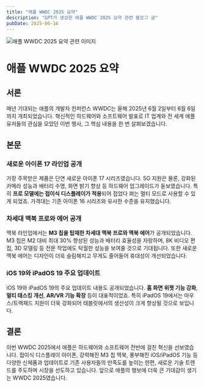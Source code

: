 ```yaml
---
title: "애플 WWDC 2025 요약"
description: "GPT가 생성한 애플 WWDC 2025 요약 관련 블로그 글"
pubDate: 2025-06-16
---
```

![애플 WWDC 2025 요약 관련 이미지](https://source.unsplash.com/featured/?%EC%95%A0%ED%94%8C%20WWDC%202025%20%EC%9A%94%EC%95%BD)

# 애플 WWDC 2025 요약

## 서론

매년 기대되는 애플의 개발자 컨퍼런스 WWDC는 올해 2025년 6월 2일부터 6월 6일까지 개최되었습니다. 혁신적인 하드웨어와 소프트웨어 발표로 IT 업계와 전 세계 애플 유저들의 관심을 모았던 이번 행사, 그 핵심 내용을 한 번 살펴보겠습니다.

## 본문

### 새로운 아이폰 17 라인업 공개

가장 주목받은 제품은 단연 새로운 아이폰 17 시리즈였습니다. 5G 지원은 물론, 강화된 카메라 성능과 배터리 수명, 화면 밝기 향상 등 하드웨어 업그레이드가 돋보였습니다. 특히 **프로 모델에는 접이식 디스플레이가 적용**되어 접었다 펴는 멀티 모드로 사용할 수 있게 되었죠. 가격대는 기존 아이폰 16 시리즈와 유사한 수준을 유지했습니다.

### 차세대 맥북 프로와 에어 공개

맥북 라인업에서는 **M3 칩을 탑재한 차세대 맥북 프로와 맥북 에어**가 공개되었습니다. M3 칩은 M2 대비 최대 30% 향상된 성능과 배터리 효율성을 자랑하며, 8K 비디오 편집, 3D 모델링 등 전문 작업에도 탁월한 성능을 보여줄 것으로 기대됩니다. 또한 새로운 맥북 에어는 디자인이 더욱 슬림해지고 무게도 줄어들어 휴대성이 개선되었습니다.

### iOS 19와 iPadOS 19 주요 업데이트

iOS 19와 iPadOS 19의 주요 업데이트 내용도 공개되었습니다. **홈 화면 위젯 기능 강화**, **멀티 태스킹 개선**, **AR/VR 기능 확장** 등이 대표적이었죠. 특히 iPadOS 19에서는 마우스/트랙패드 지원이 더욱 강화되어 태블릿에서의 생산성이 크게 향상될 것으로 보입니다.

## 결론

이번 WWDC 2025에서 애플은 하드웨어와 소프트웨어 전반에 걸친 혁신을 선보였습니다. 접이식 디스플레이 아이폰, 강력해진 M3 칩 맥북, 풍부해진 iOS/iPadOS 기능 등 다양한 신제품과 업데이트로 기존 사용자들의 만족도를 높이는 한편, 새로운 기술 트렌드를 주도하며 시장을 선도하고 있습니다. 앞으로 애플의 행보에 더욱 큰 기대감이 생기는 WWDC 2025였습니다.